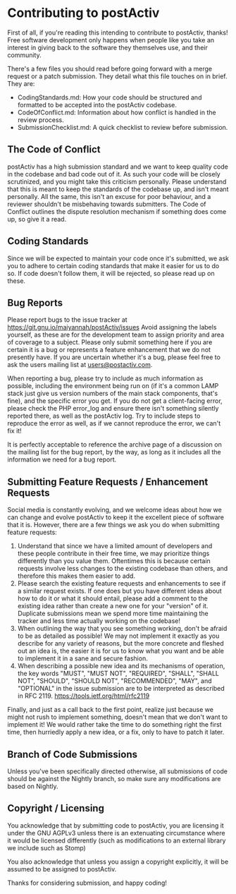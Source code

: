 Contributing to postActiv
================================================================================
First of all, if you're reading this intending to contribute to postActiv,
thanks!  Free software development only happens when people like you take an
interest in giving back to the software they themselves use, and their 
community.

There's a few files you should read before going forward with a merge request
or a patch submission.  They detail what this file touches on in brief.  They
are:

* CodingStandards.md: How your code should be structured and formatted to be 
                      accepted into the postActiv codebase.
* CodeOfConflict.md: Information about how conflict is handled in the review
                     process.
* SubmissionChecklist.md: A quick checklist to review before submission.


The Code of Conflict
--------------------------------------------------------------------------------
postActiv has a high submission standard and we want to keep quality code in the
codebase and bad code out of it.  As such your code will be closely scrutinized,
and you might take this criticism personally.  Please understand that this is
meant to keep the standards of the codebase up, and isn't meant personally.  All
the same, this isn't an excuse for poor behaviour, and a reviewer shouldn't be
misbehaving towards submitters.  The Code of Conflict outlines the dispute 
resolution mechanism if something does come up, so give it a read.


Coding Standards
--------------------------------------------------------------------------------
Since we will be expected to maintain your code once it's submitted, we ask you
to adhere to certain coding standards that make it easier for us to do so.  If
code doesn't follow them, it will be rejected, so please read up on these.

Bug Reports
--------------------------------------------------------------------------------
Please report bugs to the issue tracker at 
<https://git.gnu.io/maiyannah/postActiv/issues>  Avoid assigning the labels 
yourself, as these are for the development team to assign priority and area of 
coverage to a subject.  Please only submit something here if you are certain it
is a bug or represents a feature enhancement that we do not presently have.  If
you are uncertain whether it's a bug, please feel free to ask the users mailing
list at <users@postactiv.com>.

When reporting a bug, please try to include as much information as possible, 
including the environment being run on (if it's a common LAMP stack just give
us version numbers of the main stack components, that's fine), and the specific
error you get.  If you do not get a client-facing error, please check the PHP 
error_log and ensure there isn't something silently reported there, as well as
the postActiv log.  Try to include steps to reproduce the error as well, as if
we cannot reproduce the error, we can't fix it!

It is perfectly acceptable to reference the archive page of a discussion on the
mailing list for the bug report, by the way, as long as it includes all the 
information we need for a bug report.

Submitting Feature Requests / Enhancement Requests
--------------------------------------------------------------------------------
Social media is constantly evolving, and we welcome ideas about how we can 
change and evolve postActiv to keep it the excellent piece of software that it
is.  However, there are a few things we ask you do when submitting feature 
requests:

1. Understand that since we have a limited amount of developers and these people
   contribute in their free time, we may prioritize things differently than you
   value them. Oftentimes this is because certain requests involve less changes
   to the existing codebase than others, and therefore this makes them easier
   to add.
2. Please search the existing feature requests and enhancements to see if a
   similar request exists.  If one does but you have different ideas about how
   to do it or what it should entail, please add a comment to the existing idea
   rather than create a new one for your "version" of it.  Duplicate submissions
   mean we spend more time maintaining the tracker and less time actually 
   working on the codebase!
3. When outlining the way that you see something working, don't be afraid to be
   as detailed as possible!  We may not implement it exactly as you describe for
   any variety of reasons, but the more concrete and fleshed out an idea is, the
   easier it is for us to know what you want and be able to implement it in a
   sane and secure fashion.
4. When describing a possible new idea and its mechanisms of operation, the key 
   words "MUST", "MUST NOT", "REQUIRED", "SHALL", "SHALL NOT", "SHOULD", 
   "SHOULD NOT", "RECOMMENDED",  "MAY", and "OPTIONAL" in the issue submission 
   are to be interpreted as described in RFC 2119. 
   <https://tools.ietf.org/html/rfc2119>
   
Finally, and just as a call back to the first point, realize just because we 
might not rush to implement something, doesn't mean that we don't want to 
implement it!  We would rather take the time to do something right the first 
time, then hurriedly apply a new idea, or a fix, only to have to patch it later.

Branch of Code Submissions
--------------------------------------------------------------------------------
Unless you've been specifically directed otherwise, all submissions of code 
should be against the Nightly branch, so make sure any modifications are based 
on Nightly.


Copyright / Licensing
--------------------------------------------------------------------------------
You acknowledge that by submitting code to postActiv, you are licensing it under
the GNU AGPLv3 unless there is an extenuating circumstance where it would be
licensed differently (such as modifications to an external library we include
such as Stomp)

You also acknowledge that unless you assign a copyright explicitly, it will be
assumed to be assigned to postActiv.


Thanks for considering submission, and happy coding!